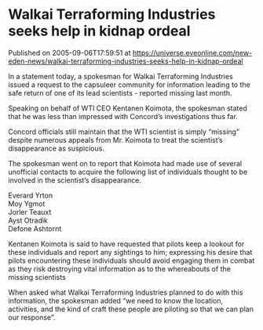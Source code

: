 # Walkai Terraforming Industries seeks help in kidnap ordeal
Published on 2005-09-06T17:59:51 at https://universe.eveonline.com/new-eden-news/walkai-terraforming-industries-seeks-help-in-kidnap-ordeal

In a statement today, a spokesman for Walkai Terraforming Industries issued a request to the capsuleer community for information leading to the safe return of one of its lead scientists - reported missing last month.   
  
Speaking on behalf of WTI CEO Kentanen Koimota, the spokesman stated that he was less than impressed with Concord’s investigations thus far.   
  
Concord officials still maintain that the WTI scientist is simply “missing” despite numerous appeals from Mr. Koimota to treat the scientist’s disappearance as suspicious.   
  
The spokesman went on to report that Koimota had made use of several unofficial contacts to acquire the following list of individuals thought to be involved in the scientist’s disappearance.   
  
Everard Yrton  
Moy Ygmot  
Jorler Teauxt  
Ayst Otradik  
Defone Ashtornt   
  
Kentanen Koimota is said to have requested that pilots keep a lookout for these individuals and report any sightings to him; expressing his desire that pilots encountering these individuals should avoid engaging them in combat as they risk destroying vital information as to the whereabouts of the missing scientists   
  
When asked what Walkai Terraforming Industries planned to do with this information, the spokesman added “we need to know the location, activities, and the kind of craft these people are piloting so that we can plan our response”.
